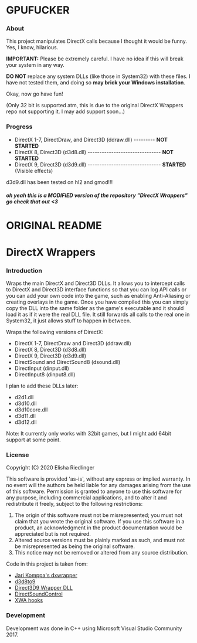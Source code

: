 # GPUFUCKER

### About

This project manipulates DirectX calls because I thought it would be funny. Yes, I know, hilarious.

**IMPORTANT:** Please be extremely careful. I have no idea if this will break your system in any way.

**DO NOT** replace any system DLLs (like those in System32) with these files. I have not tested them, and doing so **may brick your Windows installation**.

Okay, now go have fun!

(Only 32 bit is supported atm, this is due to the original DirectX Wrappers repo not supporting it. I may add support soon...)

### Progress

- DirectX 1-7, DirectDraw, and Direct3D (ddraw.dll) --------- **NOT STARTED**
- DirectX 8, Direct3D (d3d8.dll) ------------------------------- **NOT STARTED**
- DirectX 9, Direct3D (d3d9.dll) ------------------------------- **STARTED** (Visible effects)

d3d9.dll has been tested on hl2 and gmod!!!

##### oh yeah this is a *MODIFIED* version of the repository "DirectX Wrappers" go check that out <3
# ORIGINAL README
# DirectX Wrappers

### Introduction

Wraps the main DirectX and Direct3D DLLs.  It allows you to intercept calls to DirectX and Direct3D interface functions so that you can log API calls or you can add your own code into the game, such as enabling Anti-Aliasing or creating overlays in the game. Once you have compiled this you can simply copy the DLL into the same folder as the game's executable and it should load it as if it were the real DLL file. It still forwards all calls to the real one in System32, it just allows stuff to happen in between. 

Wraps the following versions of DirectX:
- DirectX 1-7, DirectDraw and Direct3D (ddraw.dll)
- DirectX 8, Direct3D (d3d8.dll)
- DirectX 9, Direct3D (d3d9.dll)
- DirectSound and DirectSound8 (dsound.dll)
- DirectInput (dinput.dll)
- DirectInput8 (dinput8.dll)

I plan to add these DLLs later:
- d2d1.dll
- d3d10.dll
- d3d10core.dll
- d3d11.dll
- d3d12.dll

Note: It currently only works with 32bit games, but I might add 64bit support at some point.

### License

Copyright (C) 2020 Elisha Riedlinger

This software is  provided 'as-is', without any express  or implied  warranty. In no event will the
authors be held liable for any damages arising from the use of this software.
Permission  is granted  to anyone  to use  this software  for  any  purpose,  including  commercial
applications, and to alter it and redistribute it freely, subject to the following restrictions:

   1. The origin of this software must not be misrepresented; you must not claim that you  wrote the
      original  software. If you use this  software  in a product, an  acknowledgment in the product
      documentation would be appreciated but is not required.
   2. Altered source versions must  be plainly  marked as such, and  must not be  misrepresented  as
      being the original software.
   3. This notice may not be removed or altered from any source distribution.

Code in this project is taken from:
- [Jari Komppa's dxwrapper](https://github.com/jarikomppa/dxwrapper)
- [d3d8to9](https://github.com/crosire/d3d8to9)
- [Direct3D9 Wrapper DLL](https://gist.github.com/shaunlebron/3854bf4eec5bec297907)
- [DirectSoundControl](https://github.com/nRaecheR/DirectSoundControl)
- [XWA hooks](https://github.com/JeremyAnsel/xwa_hooks/tree/master/DInputLogger)

### Development

Development was done in C++ using Microsoft Visual Studio Community 2017.
